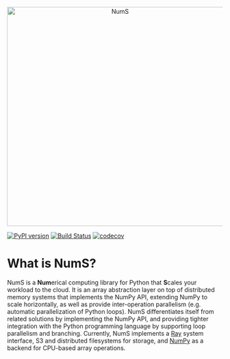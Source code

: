 <p align="center">
<img alt="NumS" width="512" height="512" src="https://user-images.githubusercontent.com/66851991/84823802-ca95da00-afd3-11ea-8275-789a7274adf1.jpg">
</p>

[![PyPI version](https://badge.fury.io/py/nums.svg)](https://badge.fury.io/py/nums)
[![Build Status](https://travis-ci.com/nums-project/nums.svg?branch=master)](https://travis-ci.com/nums-project/nums)
[![codecov](https://codecov.io/gh/nums-project/nums/branch/master/graph/badge.svg)](https://codecov.io/gh/nums-project/nums)

# What is NumS?

NumS is a **Num**erical computing library for Python that **S**cales your workload to the cloud. 
It is an array abstraction layer on top of distributed memory systems that implements the NumPy API, 
extending NumPy to scale horizontally, as well as provide inter-operation parallelism 
(e.g. automatic parallelization of Python loops).
NumS differentiates itself from related solutions by implementing the NumPy API,
and providing tighter integration with the Python programming language by supporting
loop parallelism and branching.
Currently, NumS implements a
[Ray](https://github.com/ray-project/ray) system interface, 
S3 and distributed filesystems for storage,
and [NumPy](https://github.com/numpy/numpy) as a backend for CPU-based array operations.

